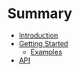 # Summary

* [Introduction](README.md)
* [Getting Started](docs/intro/getting-started.md)
   * [Examples](docs/intro/examples.md/Examples)
* [API](docs/api/README.md)

